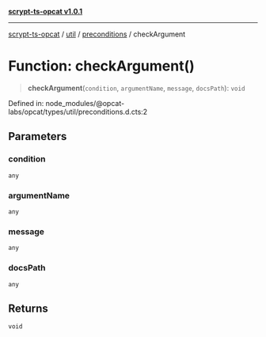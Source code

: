 [**scrypt-ts-opcat v1.0.1**](../../../../../README.md)

***

[scrypt-ts-opcat](../../../../../README.md) / [util](../../../README.md) / [preconditions](../README.md) / checkArgument

# Function: checkArgument()

> **checkArgument**(`condition`, `argumentName`, `message`, `docsPath`): `void`

Defined in: node\_modules/@opcat-labs/opcat/types/util/preconditions.d.cts:2

## Parameters

### condition

`any`

### argumentName

`any`

### message

`any`

### docsPath

`any`

## Returns

`void`
